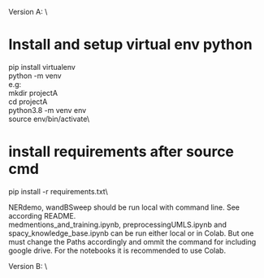 Version A: \
# Install and setup virtual env python
pip install virtualenv\
python<version> -m venv <virtual-environment-name>\
e.g:\
 mkdir projectA\
 cd projectA\
 python3.8 -m venv env\
source env/bin/activate\

# install requirements after source cmd
pip install -r requirements.txt\

NERdemo, wandBSweep should be run local with command line. See according README. \
medmentions_and_training.ipynb, preprocessingUMLS.ipynb and spacy_knowledge_base.ipynb can be run either local or in Colab. But one must change the Paths accordingly and ommit the command for including google drive. For the notebooks it is recommended to use Colab.

Version B: \


